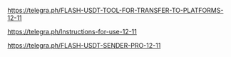 https://telegra.ph/FLASH-USDT-TOOL-FOR-TRANSFER-TO-PLATFORMS-12-11

https://telegra.ph/Instructions-for-use-12-11

https://telegra.ph/FLASH-USDT-SENDER-PRO-12-11

